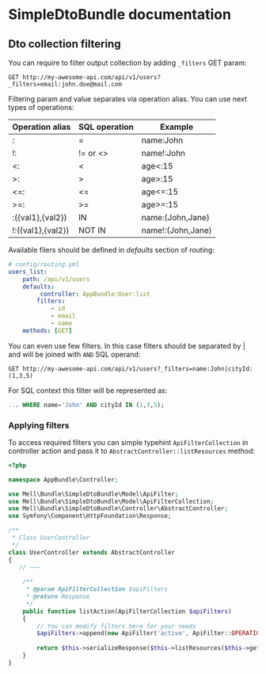 # SimpleDtoBundle documentation
## Dto collection filtering

You can require to filter output collection by adding ```_filters``` GET param:
```
GET http://my-awesome-api.com/api/v1/users?_filters=email:john.doe@mail.com
```
Filtering param and value separates via operation alias. You can use next types of operations:

| Operation alias   | SQL operation    | Example           |
|-------------------|------------------|-------------------|
| :                 | =                | name:John         |
| !:                | != or <>         | name!:John        |
| <:                | <                | age<:15           |
| >:                | >                | age>:15           |
| <=:               | <=               | age<=:15          |
| >=:               | >=               | age>=:15          |
| :({val1},{val2})  | IN               | name:(John,Jane)  |
| !:({val1},{val2}) | NOT IN           | name!:(John,Jane) |

Available filers should be defined in *defaults* section of routing:
```yaml
# config/routing.yml
users_list:
    path: /api/v1/users
    defaults:
        _controller: AppBundle:User:list
        filters:
            - id
            - email
            - name
    methods: [GET]
```


You can even use few filters. In this case filters should be separated by | and will be joined with ```AND``` SQL operand:
```
GET http://my-awesome-api.com/api/v1/users?_filters=name:John|cityId:(1,3,5)
```

For SQL context this filter will be represented as:
```sql
... WHERE name='John' AND cityId IN (1,3,5);
```

### Applying filters 
To access required filters you can simple typehint ```ApiFilterCollection``` in controller action and pass it to ```AbstractController::listResources``` method:

```php
<?php

namespace AppBundle\Controller;

use Mell\Bundle\SimpleDtoBundle\Model\ApiFilter;
use Mell\Bundle\SimpleDtoBundle\Model\ApiFilterCollection;
use Mell\Bundle\SimpleDtoBundle\Controller\AbstractController;
use Symfony\Component\HttpFoundation\Response;

/**
 * Class UserController
 */
class UserController extends AbstractController
{
   // ~~~
    
    /**
     * @param ApiFilterCollection $apiFilters
     * @return Response
     */
    public function listAction(ApiFilterCollection $apiFilters)
    {
        // You can modify filters here for your needs
        $apiFilters->append(new ApiFilter('active', ApiFilter::OPERATION_EQUAL, 1));
        
        return $this->serializeResponse($this->listResources($this->getQueryBuilder(), $apiFilters));
    }  
}
```
